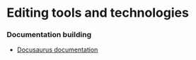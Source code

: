 # Editing tools and technologies


### Documentation building

- [Docusaurus documentation](https://docusaurus.io/docs/) 